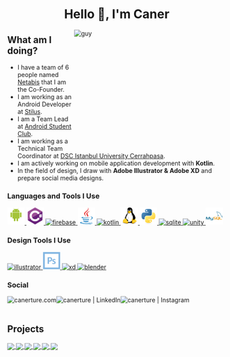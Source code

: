 <h1 align="center">Hello 👋, I'm Caner</h1>

<img align="right" height="270px" alt="guy" width="350" src="https://i.pinimg.com/originals/e4/26/70/e426702edf874b181aced1e2fa5c6cde.gif" /> </a>

<h2 align="left">What am I doing?</h2>

* I have a team of 6 people named [Netabis](https://play.google.com/store/apps/dev?id=91667799844501256088) that I am the Co-Founder.
* I am working as an Android Developer at [Stilus](https://stilus.com.tr/).
* I am a Team Lead at [Android Student Club](https://www.linkedin.com/company/android-student-club/).
* I am working as a Technical Team Coordinator at [DSC Istanbul University Cerrahpasa](https://www.linkedin.com/company/dsciuc).
* I am actively working on mobile application development with **Kotlin**.
* In the field of design, I draw with **Adobe Illustrator & Adobe XD** and prepare social media designs.

<h3 align="left">Languages and Tools I Use</h3>
<p align="left"> <a href="https://developer.android.com" target="_blank"> <img src="https://raw.githubusercontent.com/devicons/devicon/master/icons/android/android-original-wordmark.svg" alt="android" width="40" height="40"/> </a>  <a href="https://www.w3schools.com/cs/" target="_blank"> <img src="https://raw.githubusercontent.com/devicons/devicon/master/icons/csharp/csharp-original.svg" alt="csharp" width="40" height="40"/> </a> <a href="https://firebase.google.com/" target="_blank"> <img src="https://www.vectorlogo.zone/logos/firebase/firebase-icon.svg" alt="firebase" width="40" height="40"/> </a>  <a href="https://www.java.com" target="_blank"> <img src="https://raw.githubusercontent.com/devicons/devicon/master/icons/java/java-original.svg" alt="java" width="40" height="40"/> </a> <a href="https://kotlinlang.org" target="_blank"> <img src="https://www.vectorlogo.zone/logos/kotlinlang/kotlinlang-icon.svg" alt="kotlin" width="40" height="40"/> </a> <a href="https://www.linux.org/" target="_blank"> <img src="https://raw.githubusercontent.com/devicons/devicon/master/icons/linux/linux-original.svg" alt="linux" width="40" height="40"/> </a> <a href="https://www.python.org" target="_blank"> <img src="https://raw.githubusercontent.com/devicons/devicon/master/icons/python/python-original.svg" alt="python" width="40" height="40"/> </a> <a href="https://www.sqlite.org/" target="_blank"> <img src="https://www.vectorlogo.zone/logos/sqlite/sqlite-icon.svg" alt="sqlite" width="40" height="40"/> </a> <a href="https://unity.com/" target="_blank"> <img src="https://www.vectorlogo.zone/logos/unity3d/unity3d-icon.svg" alt="unity" width="40" height="40"/> </a> <a href="https://www.mysql.com/" target="_blank"> <img src="https://raw.githubusercontent.com/devicons/devicon/master/icons/mysql/mysql-original-wordmark.svg" alt="mysql" width="40" height="40"/> </a> 

<h3 align="left">Design Tools I Use</h3>
<p align="left"> <a href="https://www.adobe.com/in/products/illustrator.html" target="_blank"> <img src="https://www.vectorlogo.zone/logos/adobe_illustrator/adobe_illustrator-icon.svg" alt="illustrator" width="40" height="40"/> </a> <a href="https://www.photoshop.com/en" target="_blank"> <img src="https://raw.githubusercontent.com/devicons/devicon/master/icons/photoshop/photoshop-line.svg" alt="photoshop" width="40" height="40"/> </a> <a href="https://www.adobe.com/products/xd.html" target="_blank"> <img src="https://cdn.worldvectorlogo.com/logos/adobe-xd.svg" alt="xd" width="40" height="40"/> </a> <a href="https://www.blender.org/" target="_blank"> <img src="https://download.blender.org/branding/community/blender_community_badge_white.svg" alt="blender" width="40" height="40"/> </a> </p>

<h3 align="left">Social</h3>

[<img align="left" alt="canerture.com" height="30px" src="https://image.flaticon.com/icons/png/512/876/876610.png" />][website]
[<img align="left" alt="canerture | LinkedIn" height="30px" src="https://cdn-icons-png.flaticon.com/512/1409/1409945.png"/>][linkedin]
[<img align="left" alt="canerture | Instagram" height="30px" src="https://image.flaticon.com/icons/svg/725/725278.svg" />][instagram]

[website]: http://canerture.com/
[instagram]: https://www.instagram.com/cnrture/
[linkedin]: https://www.linkedin.com/in/cnrture/

</br>
</br>

<h2 align="left">Projects</h2>

<a href="https://github.com/cnrture/TwitterCloneApp">
  <img align="center" src="https://github-readme-stats.vercel.app/api/pin/?username=cnrture&repo=TwitterCloneApp&theme=tokyonight" />
</a>

<a href="https://github.com/cnrture/BooksApp">
  <img align="center" src="https://github-readme-stats.vercel.app/api/pin/?username=cnrture&repo=BooksApp&theme=tokyonight" />
</a>

<a href="https://github.com/cnrture/JetpackCompose-NumberPredictionApp">
  <img align="center" src="https://github-readme-stats.vercel.app/api/pin/?username=cnrture&repo=JetpackCompose-NumberPredictionApp&theme=tokyonight" />
</a>

<a href="https://github.com/cnrture/InstagramCloneApp">
  <img align="center" src="https://github-readme-stats.vercel.app/api/pin/?username=cnrture&repo=InstagramCloneApp&theme=tokyonight" />
</a>

<a href="https://github.com/cnrture/EngelliArabaOyunu">
  <img align="center" src="https://github-readme-stats.vercel.app/api/pin/?username=cnrture&repo=EngelliArabaOyunu&theme=tokyonight" />
</a>

<a href="https://github.com/cnrture/AAGameClone">
  <img align="center" src="https://github-readme-stats.vercel.app/api/pin/?username=cnrture&repo=AAGameClone&theme=tokyonight" />
</a>
